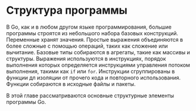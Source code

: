 # Структура программы

В Go, как и в любом другом языке программирования, большие программы строятся из небольшого набора базовых конструкций.
Переменные хранят значения. Простые выражения объединяются в более сложные с помощью операций, таких как сложение или
вычитание. Базовые типы собираются в агрегаты, такие как массивы и структуры. Выражения используются в инструкциях,
порядок выполнения которых определяется инструкциями управления потоком выполнения, такими как `if` или `for`.
Инструкции сгруппированы в функции дл изоляции от прочего кода и повторного использования. Функции собираются в исходные
файлы и пакеты.

В этой главе рассматриваются основные структурные элементы программы Go.

